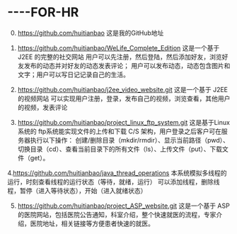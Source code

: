 # ----FOR-HR
0.  https://github.com/huitianbao
    这是我的GitHub地址

1.  https://github.com/huitianbao/WeLife_Complete_Edition
    这是一个基于 J2EE 的完整的社交网站
    用户可以先注册，然后登陆，然后添加好友，浏览好友发布的动态并对好友的动态发表评论；
    用户可以发布动态，动态包含图片和文字；用户可以写日记记录自己的生活。


2.  https://github.com/huitianbao/j2ee_video_website.git
    这是一个基于 J2EE的视频网站
    可以实现用户注册，登录，发布自己的视频，浏览查看，其他用户的视频，发表评论
    
    
    
3.  https://github.com/huitianbao/project_linux_ftp_system.git
    这是基于Linux系统的 ftp系统能实现文件的上传和下载
    C/S 架构，用户登录之后客户可在服务器执行以下操作：
    创建/删除目录（mkdir/rmdir）、显示当前路径（pwd）、切换目录（cd）、查看当前目录下的所有文件（ls）、上传文件（put）、下载文件（get）。
    
4.https://github.com/huitianbao/java_thread_operations
    本系统模拟多线程的运行，时刻查看线程的运行状态（等待，就绪，运行） 可以添加线程，删除线程，暂停（进入等待状态），开始（进入就绪状态）


5.  https://github.com/huitianbao/project_ASP_website.git
    这是一个基于 ASP的医院网站，包括医院公告通知，科室介绍，整个快速就医的流程，专家介绍，医院地址，相关链接等方便患者快速的就医。
